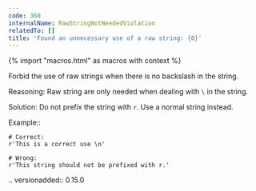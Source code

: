 ```yaml
---
code: 360
internalName: RawStringNotNeededViolation
relatedTo: []
title: 'Found an unnecessary use of a raw string: {0}'
---
```


{% import "macros.html" as macros with context %}

Forbid the use of raw strings when there is no backslash in the string.

Reasoning: Raw string are only needed when dealing with `\` in the
string.

Solution: Do not prefix the string with `r`. Use a normal string
instead.

Example::

    # Correct:
    r'This is a correct use \n'
    
    # Wrong:
    r'This string should not be prefixed with r.'

.. versionadded:: 0.15.0